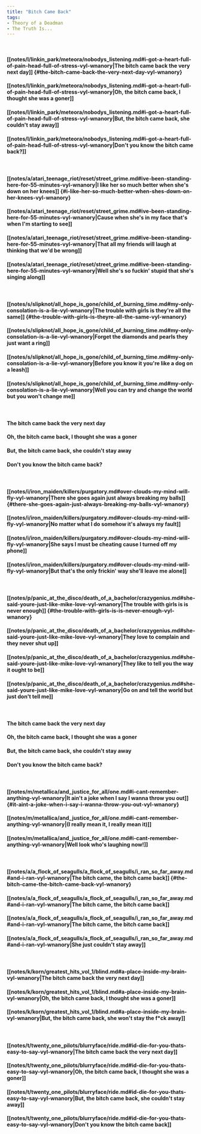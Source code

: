 ```yaml
---
title: "Bitch Came Back"
tags:
- Theory of a Deadman
- The Truth Is...
---
```

&nbsp;
#### [[notes/l/linkin_park/meteora/nobodys_listening.md#i-got-a-heart-full-of-pain-head-full-of-stress-vyl-wnanory|The bitch came back the very next day]] {#the-bitch-came-back-the-very-next-day-vyl-wnanory}
#### [[notes/l/linkin_park/meteora/nobodys_listening.md#i-got-a-heart-full-of-pain-head-full-of-stress-vyl-wnanory|Oh, the bitch came back, I thought she was a goner]]
#### [[notes/l/linkin_park/meteora/nobodys_listening.md#i-got-a-heart-full-of-pain-head-full-of-stress-vyl-wnanory|But, the bitch came back, she couldn't stay away]]
#### [[notes/l/linkin_park/meteora/nobodys_listening.md#i-got-a-heart-full-of-pain-head-full-of-stress-vyl-wnanory|Don't you know the bitch came back?]]
&nbsp;
#### [[notes/a/atari_teenage_riot/reset/street_grime.md#ive-been-standing-here-for-55-minutes-vyl-wnanory|I like her so much better when she's down on her knees]] {#i-like-her-so-much-better-when-shes-down-on-her-knees-vyl-wnanory}
#### [[notes/a/atari_teenage_riot/reset/street_grime.md#ive-been-standing-here-for-55-minutes-vyl-wnanory|Cause when she's in my face that's when I'm starting to see]]
#### [[notes/a/atari_teenage_riot/reset/street_grime.md#ive-been-standing-here-for-55-minutes-vyl-wnanory|That all my friends will laugh at thinking that we'd be wrong]]
#### [[notes/a/atari_teenage_riot/reset/street_grime.md#ive-been-standing-here-for-55-minutes-vyl-wnanory|Well she's so fuckin' stupid that she's singing along]]
&nbsp;
#### [[notes/s/slipknot/all_hope_is_gone/child_of_burning_time.md#my-only-consolation-is-a-lie-vyl-wnanory|The trouble with girls is they're all the same]] {#the-trouble-with-girls-is-theyre-all-the-same-vyl-wnanory}
#### [[notes/s/slipknot/all_hope_is_gone/child_of_burning_time.md#my-only-consolation-is-a-lie-vyl-wnanory|Forget the diamonds and pearls they just want a ring]]
#### [[notes/s/slipknot/all_hope_is_gone/child_of_burning_time.md#my-only-consolation-is-a-lie-vyl-wnanory|Before you know it you're like a dog on a leash]]
#### [[notes/s/slipknot/all_hope_is_gone/child_of_burning_time.md#my-only-consolation-is-a-lie-vyl-wnanory|Well you can try and change the world but you won't change me]]
&nbsp;
#### The bitch came back the very next day
#### Oh, the bitch came back, I thought she was a goner
#### But, the bitch came back, she couldn't stay away
#### Don't you know the bitch came back?
&nbsp;
#### [[notes/i/iron_maiden/killers/purgatory.md#over-clouds-my-mind-will-fly-vyl-wnanory|There she goes again just always breaking my balls]] {#there-she-goes-again-just-always-breaking-my-balls-vyl-wnanory}
#### [[notes/i/iron_maiden/killers/purgatory.md#over-clouds-my-mind-will-fly-vyl-wnanory|No matter what I do somehow it's always my fault]]
#### [[notes/i/iron_maiden/killers/purgatory.md#over-clouds-my-mind-will-fly-vyl-wnanory|She says I must be cheating cause I turned off my phone]]
#### [[notes/i/iron_maiden/killers/purgatory.md#over-clouds-my-mind-will-fly-vyl-wnanory|But that's the only frickin' way she'll leave me alone]]
&nbsp;
#### [[notes/p/panic_at_the_disco/death_of_a_bachelor/crazygenius.md#she-said-youre-just-like-mike-love-vyl-wnanory|The trouble with girls is is never enough]] {#the-trouble-with-girls-is-is-never-enough-vyl-wnanory}
#### [[notes/p/panic_at_the_disco/death_of_a_bachelor/crazygenius.md#she-said-youre-just-like-mike-love-vyl-wnanory|They love to complain and they never shut up]]
#### [[notes/p/panic_at_the_disco/death_of_a_bachelor/crazygenius.md#she-said-youre-just-like-mike-love-vyl-wnanory|They like to tell you the way it ought to be]]
#### [[notes/p/panic_at_the_disco/death_of_a_bachelor/crazygenius.md#she-said-youre-just-like-mike-love-vyl-wnanory|Go on and tell the world but just don't tell me]]
&nbsp;
#### The bitch came back the very next day
#### Oh, the bitch came back, I thought she was a goner
#### But, the bitch came back, she couldn't stay away
#### Don't you know the bitch came back?
&nbsp;
#### [[notes/m/metallica/and_justice_for_all/one.md#i-cant-remember-anything-vyl-wnanory|It ain't a joke when I say I wanna throw you out]] {#it-aint-a-joke-when-i-say-i-wanna-throw-you-out-vyl-wnanory}
#### [[notes/m/metallica/and_justice_for_all/one.md#i-cant-remember-anything-vyl-wnanory|(I really mean it, I really mean it)]]
#### [[notes/m/metallica/and_justice_for_all/one.md#i-cant-remember-anything-vyl-wnanory|Well look who's laughing now!]]
&nbsp;
#### [[notes/a/a_flock_of_seagulls/a_flock_of_seagulls/i_ran_so_far_away.md#and-i-ran-vyl-wnanory|The bitch came, the bitch came back]] {#the-bitch-came-the-bitch-came-back-vyl-wnanory}
#### [[notes/a/a_flock_of_seagulls/a_flock_of_seagulls/i_ran_so_far_away.md#and-i-ran-vyl-wnanory|The bitch came, the bitch came back]]
#### [[notes/a/a_flock_of_seagulls/a_flock_of_seagulls/i_ran_so_far_away.md#and-i-ran-vyl-wnanory|The bitch came, the bitch came back]]
#### [[notes/a/a_flock_of_seagulls/a_flock_of_seagulls/i_ran_so_far_away.md#and-i-ran-vyl-wnanory|She just couldn't stay away]]
&nbsp;
#### [[notes/k/korn/greatest_hits_vol_1/blind.md#a-place-inside-my-brain-vyl-wnanory|The bitch came back the very next day]]
#### [[notes/k/korn/greatest_hits_vol_1/blind.md#a-place-inside-my-brain-vyl-wnanory|Oh, the bitch came back, I thought she was a goner]]
#### [[notes/k/korn/greatest_hits_vol_1/blind.md#a-place-inside-my-brain-vyl-wnanory|But, the bitch came back, she won't stay the f*ck away]]
&nbsp;
#### [[notes/t/twenty_one_pilots/blurryface/ride.md#id-die-for-you-thats-easy-to-say-vyl-wnanory|The bitch came back the very next day]]
#### [[notes/t/twenty_one_pilots/blurryface/ride.md#id-die-for-you-thats-easy-to-say-vyl-wnanory|Oh, the bitch came back, I thought she was a goner]]
#### [[notes/t/twenty_one_pilots/blurryface/ride.md#id-die-for-you-thats-easy-to-say-vyl-wnanory|But, the bitch came back, she couldn't stay away]]
#### [[notes/t/twenty_one_pilots/blurryface/ride.md#id-die-for-you-thats-easy-to-say-vyl-wnanory|Don't you know the bitch came back]]
